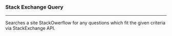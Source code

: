 ### Stack Exchange Query

* * *

Searches a site StackOwerflow for any questions which fit the given criteria via StackExchange API.
